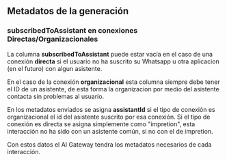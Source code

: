 ## Metadatos de la generación

### subscribedToAssistant en conexiones Directas/Organizacionales

La columna **subscribedToAssistant** puede estar vacía en el caso de una conexión **directa** si el usuario no ha suscrito su Whatsapp u otra aplicacion (en el futuro) con algun asistente.

En el caso de la conexión **organizacional** esta columna siempre debe tener el ID de un asistente, de esta forma la organizacion por medio del asistente contacta sin problemas al usuario.

En los metadatos enviados se asigna **assistantId** si el tipo de conexión es organizacional el id del asistente suscrito por esa conexión.
Si el tipo de conexión es directa se asigna simplemente como "impretion", esta interacción no ha sido con un asistente común, si no con el de impretion.

Con estos datos el AI Gateway tendra los metadatos necesarios de cada interacción.
